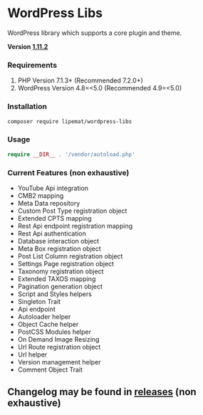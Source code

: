 # WordPress Libs
WordPress library which supports a core plugin and theme.

**Version [1.11.2](https://github.com/lipemat/wordpress-lipe-libs/releases/tag/1.11.2)**

### Requirements
1. PHP Version 7.1.3+ (Recommended 7.2.0+)
2. WordPress Version 4.8=<5.0 (Recommended 4.9=<5.0)


### Installation
``` sh 
composer require lipemat/wordpress-libs
```
### Usage

``` php
require __DIR__ . '/vendor/autoload.php'
```

### Current Features (non exhaustive)
* YouTube Api integration
* CMB2 mapping
* Meta Data repository
* Custom Post Type registration object
* Extended CPTS mapping
* Rest Api endpoint registration mapping
* Rest Api authentication
* Database interaction object
* Meta Box registration object
* Post List Column registration object
* Settings Page registration object
* Taxonomy registration object
* Extended TAXOS mapping
* Pagination generation object
* Script and Styles helpers
* Singleton Trait
* Api endpoint
* Autoloader helper
* Object Cache helper
* PostCSS Modules helper
* On Demand Image Resizing
* Url Route registration object
* Url helper
* Version management helper
* Comment Object Trait

## Changelog may be found in [releases](https://github.com/lipemat/wordpress-libs/releases) (non exhaustive)







